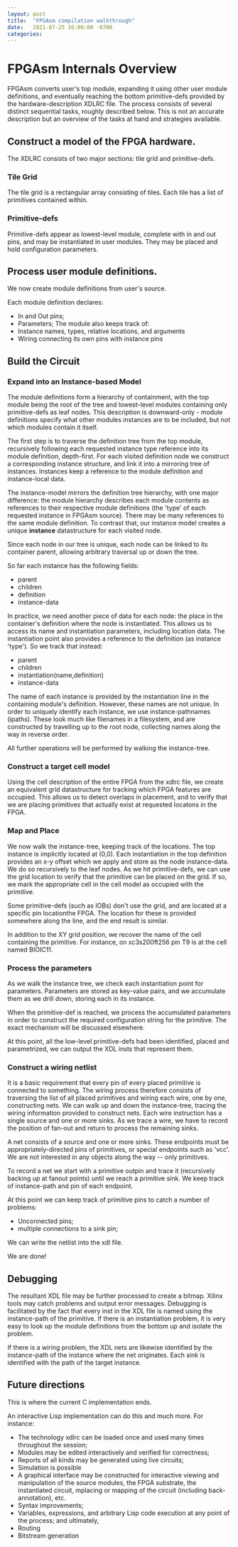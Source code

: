 ```yaml
---
layout: post
title:  "FPGAsm compilation walkthrough"
date:   2021-07-25 16:00:00 -0700
categories: 
---
```


# FPGAsm Internals Overview

FPGAsm converts user's top module, expanding it using other user module definitions, and eventually reaching the bottom primitive-defs provided by the hardware-description XDLRC file.  The process consists of several distinct sequential tasks, roughly described below.  This is not an accurate description but an overview of the tasks at hand and strategies available.

## Construct a model of the FPGA hardware.

The XDLRC consists of two major sections: tile grid and primitive-defs.

### Tile Grid

The tile grid is a rectangular array consisting of tiles.  Each tile has a list of primitives contained within.  

### Primitive-defs

Primitive-defs appear as lowest-level module, complete with in and out pins, and may be instantiated in user modules.  They may be placed and hold configuration parameters.

## Process user module definitions.

We now create module definitions from user's source.  

Each module definition declares:
* In and Out pins;
* Parameters;
The module also keeps track of:
* Instance names, types, relative locations, and arguments
* Wiring connecting its own pins with instance pins

## Build the Circuit

### Expand into an Instance-based Model 

The module definitions form a hierarchy of containment, with the top module being the root of the tree and lowest-level modules containing only primitive-defs as leaf nodes.  This description is downward-only - module definitions specify what other modules instances are to be included, but not which modules contain it itself.

The first step is to traverse the definition tree from the top module, recursively following each requested instance type reference into its module definition, depth-first.  For each visited definition node we construct a corresponding instance structure, and link it into a mirroring tree of instances.  Instances keep a reference to the module definition and instance-local data.  

The instance-model mirrors the definition tree hierarchy, with one major difference: the module hierarchy describes each module contents as references to their respective module definitions (the 'type' of each requested instance in FPGAsm source).  There may be many references to the same module definition.  To contrast that, our instance model creates a unique **instance** datastructure for each visited node.  

Since each node in our tree is unique, each node can be linked to its container parent, allowing arbitrary traversal up or down the tree. 

So far each instance has the following fields:
* parent
* children
* definition
* instance-data

In practice, we need another piece of data for each node: the place in the container's definition where the node is instantiated.  This allows us to access its name and instantiation parameters, including location data.  The instantiation point also provides a reference to the definition (as instance 'type').  So we track that instead:

* parent
* children
* instantiation(name,definition)
* instance-data

The name of each instance is provided by the instantiation line in the containing module's definition.  However, these names are not unique.  In order to uniquely identify each instance, we use instance-pathnames (ipaths).  These look much like filenames in a filesystem, and are constructed by travelling up to the root node, collecting names along the way in reverse order.

All further operations will be performed by walking the instance-tree.

### Construct a target cell model

Using the cell description of the entire FPGA from the xdlrc file, we create an equivalent grid datastructure for tracking which FPGA features are occupied.  This allows us to detect overlaps in placement, and to verify that we are placing primitives that actually exist at requested locatons in the FPGA.

### Map and Place 

We now walk the instance-tree, keeping track of the locations.  The top instance is implicitly located at (0,0).  Each instantiation in the top definition provides an x-y offset which we apply and store as the node instance-data.  We do so recursively to the leaf nodes.  As we hit primitive-defs, we can use the grid location to verify that the primitive can be placed on the grid.  If so, we mark the appropriate cell in the cell model as occupied with the primitive.

Some primitive-defs (such as IOBs) don't use the grid, and are located at a specific pin locationthe FPGA.  The location for these is provided somewhere along the line, and the end result is similar.

In addition to the XY grid position, we recover the name of the cell containing the primitive.  For instance, on xc3s200ft256 pin T9 is at the cell named BIOIC11.

### Process the parameters

As we walk the instance tree, we check each instantiation point for parameters.  Parameters are stored as key-value pairs, and we accumulate them as we drill down, storing each in its instance.

When the primitive-def is reached, we process the accumulated parameters in order to construct the required configuration string for the primitive.  The exact mechanism will be discussed elsewhere.

At this point, all the low-level primitive-defs had been identified, placed and parametrized, we can output the XDL insts that represent them.  


### Construct a wiring netlist

It is a basic requirement that every pin of every placed primitive is connected to something.  The wiring process therefore consists of traversing the list of all placed primitives and wiring each wire, one by one, constructing nets.  We can walk up and down the instance-tree, tracing the wiring information provided to construct nets.  Each wire instruction has a single source and one or more sinks.  As we trace a wire, we have to record the position of fan-out and return to process the remaining sinks.  

A net consists of a source and one or more sinks.  These endpoints must be appropriately-directed pins of primitives, or special endpoints such as 'vcc'.  We are not interested in any objects along the way -- only primitives.

To record a net we start with a primitive outpin and trace it (recursively backing up at fanout points) until we reach a primitive sink.  We keep track of instance-path and pin of each endpoint.

At this point we can keep track of primitive pins to catch a number of problems:
* Unconnected pins;
* multiple connections to a sink pin;

We can write the netlist into the xdl file.

We are done!

## Debugging

The resultant XDL file may be further processed to create a bitmap.  Xilinx tools may catch problems and output error messages.  Debugging is facilitated by the fact that every inst in the XDL file is named using the instance-path of the primitive.  If there is an instantiation problem, it is very easy to look up the module definitions from the bottom up and isolate the problem.

If there is a wiring problem, the XDL nets are likewise identified by the instance-path of the instance where the net originates.  Each sink is identified with the path of the target instance.

## Future directions

This is where the current C implementation ends.

An interactive Lisp implementation can do this and much more.  For instance:
* The technology xdlrc can be loaded once and used many times throughout the session;
* Modules may be edited interactively and verified for correctness;
* Reports of all kinds may be generated using live circuits;
* Simulation is possible
* A graphical interface may be constructed for interactive viewing and manipulation of the source modules, the FPGA substrate, the instantiated circuit, mplacing or mapping of the circuit (including back-annotation), etc.
* Syntax improvements;
* Variables, expressions, and arbitrary Lisp code execution at any point of the process;
and ultimately,
* Routing
* Bitstream generation

